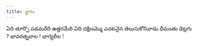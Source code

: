 ```yaml
---
title: జ్ఞానం
---
```


 ఏది తూర్పొ పడమరేది 
ఉత్తరమేది ఏది దక్షిణమ్మొ 
ఎచటనైన తెలుసుకోనివాడు ధీమంతు డెట్లగు ? 
భావరత్నబాల ! భాగ్యలీల !